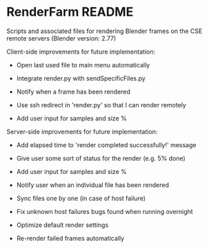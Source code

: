 # RenderFarm README

Scripts and associated files for rendering Blender frames on the CSE remote servers (Blender version: 2.77)


Client-side improvements for future implementation:
* Open last used file to main menu automatically

* Integrate render.py with sendSpecificFiles.py

* Notify when a frame has been rendered

* Use ssh redirect in 'render.py' so that I can render remotely

* Add user input for samples and size %


Server-side improvements for future implementation:
* Add elapsed time to 'render completed successfully!' message

* Give user some sort of status for the render (e.g. 5% done)

* Add user input for samples and size %

* Notify user when an individual file has been rendered

* Sync files one by one (in case of host failure)

* Fix unknown host failures bugs found when running overnight

* Optimize default render settings

* Re-render failed frames automatically
